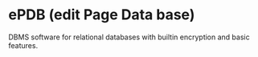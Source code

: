 # ePDB (edit Page Data base)
DBMS software for relational databases with builtin encryption and basic features. 
